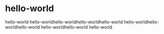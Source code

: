 # hello-world
hello-world
hello-worldhello-worldhello-worldhello-world
hello-worldhello-worldhello-world
hello-worldhello-world
hello-world
